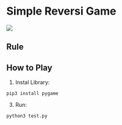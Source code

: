 # Simple Reversi Game
![](https://i.imgur.com/aIuyaJ3.png)

## Rule

## How to Play 
1. Instal Library:
```=bash
pip3 install pygame
```
3. Run:
```=bash
python3 test.py
```